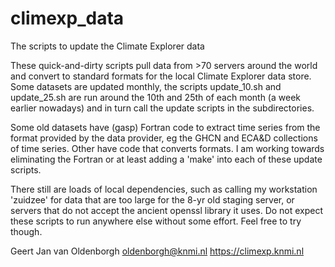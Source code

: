 # climexp_data
The scripts to update the Climate Explorer data

These quick-and-dirty scripts pull data from >70 servers around the world and convert to standard formats for the local Climate Explorer data store. Some datasets are updated monthly, the scripts update_10.sh and update_25.sh are run around the 10th and 25th of each month (a week earlier nowadays) and in turn call the update scripts in the subdirectories.

Some old datasets have (gasp) Fortran code to extract time series from the format provided by the data provider, eg the GHCN and ECA&D collections of time series. Other have code that converts formats. I am working towards eliminating the Fortran or at least adding a 'make' into each of these update scripts.

There still are loads of local dependencies, such as calling my workstation 'zuidzee' for data that are too large for the 8-yr old staging server, or servers that do not accept the ancient openssl library it uses. Do not expect these scripts to run anywhere else without some effort. Feel free to try though.

Geert Jan van Oldenborgh
oldenborgh@knmi.nl
https://climexp.knmi.nl
